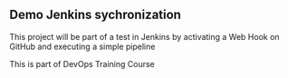 ## Demo Jenkins sychronization

This project will be part of a test in Jenkins by activating a Web Hook on GitHub and executing a simple pipeline

This is part of DevOps Training Course